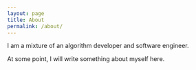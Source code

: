 ```yaml
---
layout: page
title: About
permalink: /about/
---
```


I am a mixture of an algorithm developer and software engineer.

At some point, I will write something about myself here.
